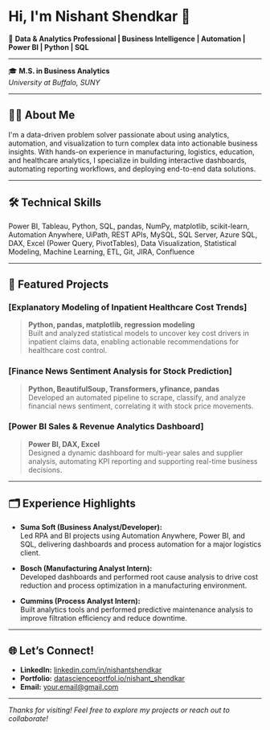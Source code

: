 # Hi, I'm Nishant Shendkar 👋

🚀 **Data & Analytics Professional | Business Intelligence | Automation | Power BI | Python | SQL**

---

🎓 **M.S. in Business Analytics**  
_University at Buffalo, SUNY_

---

## 👨‍💻 About Me

I'm a data-driven problem solver passionate about using analytics, automation, and visualization to turn complex data into actionable business insights. With hands-on experience in manufacturing, logistics, education, and healthcare analytics, I specialize in building interactive dashboards, automating reporting workflows, and deploying end-to-end data solutions.

---

## 🛠️ Technical Skills

Power BI, Tableau, Python, SQL, pandas, NumPy, matplotlib, scikit-learn, Automation Anywhere, UiPath, REST APIs, MySQL, SQL Server, Azure SQL, DAX, Excel (Power Query, PivotTables), Data Visualization, Statistical Modeling, Machine Learning, ETL, Git, JIRA, Confluence

---

## 📂 Featured Projects

### [Explanatory Modeling of Inpatient Healthcare Cost Trends]
> **Python, pandas, matplotlib, regression modeling**  
> Built and analyzed statistical models to uncover key cost drivers in inpatient claims data, enabling actionable recommendations for healthcare cost control.

### [Finance News Sentiment Analysis for Stock Prediction] 
> **Python, BeautifulSoup, Transformers, yfinance, pandas**  
> Developed an automated pipeline to scrape, classify, and analyze financial news sentiment, correlating it with stock price movements.

### [Power BI Sales & Revenue Analytics Dashboard]
> **Power BI, DAX, Excel**  
> Designed a dynamic dashboard for multi-year sales and supplier analysis, automating KPI reporting and supporting real-time business decisions.


---

## 🗂️ Experience Highlights

- **Suma Soft (Business Analyst/Developer):**  
  Led RPA and BI projects using Automation Anywhere, Power BI, and SQL, delivering dashboards and process automation for a major logistics client.

- **Bosch (Manufacturing Analyst Intern):**  
  Developed dashboards and performed root cause analysis to drive cost reduction and process optimization in a manufacturing environment.

- **Cummins (Process Analyst Intern):**  
  Built analytics tools and performed predictive maintenance analysis to improve filtration efficiency and reduce downtime.

---

## 🌐 Let’s Connect!

- **LinkedIn:** [linkedin.com/in/nishantshendkar](https://linkedin.com/in/nishantshendkar)
- **Portfolio:** [datascienceportfol.io/nishant_shendkar](#)
- **Email:** [your.email@gmail.com](mailto:nshendkar99@gmail.com)

---

_Thanks for visiting! Feel free to explore my projects or reach out to collaborate!_

